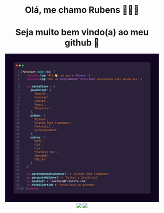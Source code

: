 <h1 align="center">Olá, me chamo Rubens 👨🏿‍💻 </h1>
<h1 align="center">Seja muito bem vindo(a) ao meu github 💙 </h1>
  
<p align="center" style="margin: 0; padding:0">
  <img width="900px" style="margin: 0; padding:0" src="carbon(7).png" border="0">
</p>

<p align="center" style="margin: 0; padding:0">
  <img width="440px" src="https://github-readme-stats.vercel.app/api/top-langs/?username=kaetaen&hide=html&layout=compact&theme=radical" />
  <img width="440px" src="https://github-readme-stats.vercel.app/api?username=kaetaen&theme=radical&show_icons=true" />
</p>


<!--
(function vida (eu) {
    console.log('Olá 👋, eu sou o Rubens.')
    console.log('Sou um programador fullstack apaixonado pelo mundo dev.')   
  
    eu.minhaStack = {
      javaScript: [
        'NodeJS',
        'Express',
        'Adonis',
        'React',
        'Puppeteer',
      ],
      python: [
        'Django',
        'Django Rest Framework',
        'PyAutoGUI',
        'pyTelegramBot'
      ],
      outros: [
        'HTML',
        'CSS',
        'Lua',
        'Postgres SQL',
        'MongoDB',
        'SQLite'
      ]
    }

    eu.aprendendoAtualmente[] = 'Django Rest Framework'
    eu.pergunteMeSobre[] = 'Python e JavaScript'
    eu.meuEmail = 'kaetaen@tutanota.com'
    eu.fatoDivertido = 'Tenho medo de aranhas'
}) (rubens)
-->
